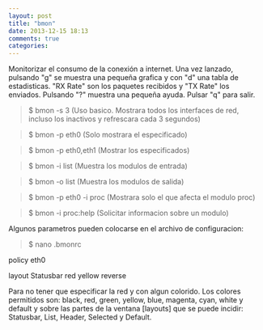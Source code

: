 ```yaml
---
layout: post
title: "bmon"
date: 2013-12-15 18:13
comments: true
categories: 
---
```

Monitorizar el consumo de la conexión a internet. Una vez lanzado, pulsando "g" se muestra una pequeña grafica y con "d" una tabla de estadisticas. "RX Rate" son los paquetes recibidos y "TX Rate" los enviados. Pulsando "?" muestra una pequeña ayuda. Pulsar "q" para salir.

>$ bmon -s 3 (Uso basico. Mostrara todos los interfaces de red, incluso los inactivos y refrescara cada 3 segundos)

>$ bmon -p eth0 (Solo mostrara el especificado)

>$ bmon -p eth0,eth1 (Mostrar los especificados)

>$ bmon -i list (Muestra los modulos de entrada)

>$ bmon -o list (Muestra los modulos de salida)

>$ bmon -p eth0 -i proc (Mostrara solo el que afecta el modulo proc)

>$ bmon -i proc:help (Solicitar informacion sobre un modulo)

Algunos parametros pueden colocarse en el archivo de configuracion:

>$ nano .bmonrc

policy eth0

layout Statusbar red yellow reverse

Para no tener que especificar la red y con algun colorido. Los colores permitidos son: black, red, green, yellow, blue, magenta, cyan, white y default y sobre las partes de la ventana [layouts] que se puede incidir: Statusbar, List, Header, Selected y Default.

